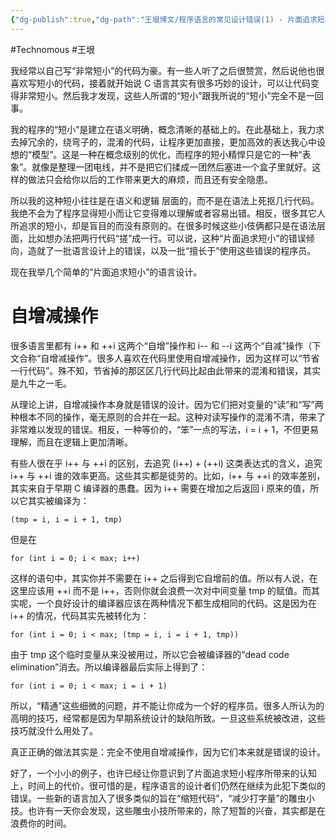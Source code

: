 ```yaml
---
{"dg-publish":true,"dg-path":"王垠博文/程序语言的常见设计错误(1) - 片面追求短小.md","permalink":"/王垠博文/程序语言的常见设计错误(1) - 片面追求短小/","created":"2023-12-12T15:04:22.000+08:00","updated":"2023-12-12T15:06:01.000+08:00"}
---
```


#Technomous #王垠 

我经常以自己写“非常短小”的代码为豪。有一些人听了之后很赞赏，然后说他也很喜欢写短小的代码，接着就开始说 C 语言其实有很多巧妙的设计，可以让代码变得非常短小。然后我才发现，这些人所谓的“短小”跟我所说的“短小”完全不是一回事。

我的程序的“短小”是建立在语义明确，概念清晰的基础上的。在此基础上，我力求去掉冗余的，绕弯子的，混淆的代码，让程序更加直接，更加高效的表达我心中设想的“模型”。这是一种在概念级别的优化，而程序的短小精悍只是它的一种“表象”。就像是整理一团电线，并不是把它们揉成一团然后塞进一个盒子里就好。这样的做法只会给你以后的工作带来更大的麻烦，而且还有安全隐患。

所以我的这种短小往往是在语义和逻辑 层面的，而不是在语法上死抠几行代码。我绝不会为了程序显得短小而让它变得难以理解或者容易出错。相反，很多其它人所追求的短小，却是盲目的而没有原则的。在很多时候这些小伎俩都只是在语法层面，比如想办法把两行代码“搓”成一行。可以说，这种“片面追求短小”的错误倾向，造就了一批语言设计上的错误，以及一批“擅长于”使用这些错误的程序员。

现在我举几个简单的“片面追求短小”的语言设计。

# 自增减操作

很多语言里都有 i++ 和 ++i 这两个“自增”操作和 i-- 和 --i 这两个“自减”操作（下文合称“自增减操作”。很多人喜欢在代码里使用自增减操作，因为这样可以“节省一行代码”。殊不知，节省掉的那区区几行代码比起由此带来的混淆和错误，其实是九牛之一毛。

从理论上讲，自增减操作本身就是错误的设计。因为它们把对变量的“读”和“写”两种根本不同的操作，毫无原则的合并在一起。这种对读写操作的混淆不清，带来了非常难以发现的错误。相反，一种等价的，“笨”一点的写法，i = i + 1，不但更易理解，而且在逻辑上更加清晰。

有些人很在乎 i++ 与 ++i 的区别，去追究 (i++) + (++i) 这类表达式的含义，追究 i++ 与 ++i 谁的效率更高。这些其实都是徒劳的。比如，i++ 与 ++i 的效率差别，其实来自于早期 C 编译器的愚蠢。因为 i++ 需要在增加之后返回 i 原来的值，所以它其实被编译为：

```
(tmp = i, i = i + 1, tmp)
```

但是在

```
for (int i = 0; i < max; i++)
```

这样的语句中，其实你并不需要在 i++ 之后得到它自增前的值。所以有人说，在这里应该用 ++i 而不是 i++，否则你就会浪费一次对中间变量 tmp 的赋值。而其实呢，一个良好设计的编译器应该在两种情况下都生成相同的代码。这是因为在 i++ 的情况，代码其实先被转化为：

```
for (int i = 0; i < max; (tmp = i, i = i + 1, tmp))
```

由于 tmp 这个临时变量从来没被用过，所以它会被编译器的“dead code elimination”消去。所以编译器最后实际上得到了：

```
for (int i = 0; i < max; i = i + 1)
```

所以，“精通”这些细微的问题，并不能让你成为一个好的程序员。很多人所认为的高明的技巧，经常都是因为早期系统设计的缺陷所致。一旦这些系统被改进，这些技巧就没什么用处了。

真正正确的做法其实是：完全不使用自增减操作，因为它们本来就是错误的设计。

好了，一个小小的例子，也许已经让你意识到了片面追求短小程序所带来的认知上，时间上的代价。很可惜的是，程序语言的设计者们仍然在继续为此犯下类似的错误。一些新的语言加入了很多类似的旨在“缩短代码”，“减少打字量”的雕虫小技。也许有一天你会发现，这些雕虫小技所带来的，除了短暂的兴奋，其实都是在浪费你的时间。